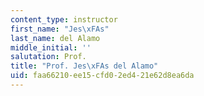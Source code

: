 ```yaml
---
content_type: instructor
first_name: "Jes\xFAs"
last_name: del Alamo
middle_initial: ''
salutation: Prof.
title: "Prof. Jes\xFAs del Alamo"
uid: faa66210-ee15-cfd0-2ed4-21e62d8ea6da
---
```

